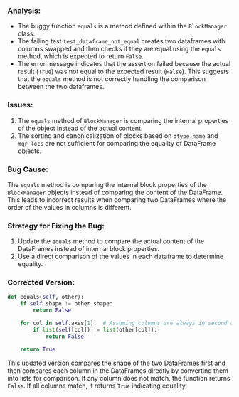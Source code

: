 ### Analysis:
- The buggy function `equals` is a method defined within the `BlockManager` class.
- The failing test `test_dataframe_not_equal` creates two dataframes with columns swapped and then checks if they are equal using the `equals` method, which is expected to return `False`.
- The error message indicates that the assertion failed because the actual result (`True`) was not equal to the expected result (`False`). This suggests that the `equals` method is not correctly handling the comparison between the two dataframes.

### Issues:
1. The `equals` method of `BlockManager` is comparing the internal properties of the object instead of the actual content.
2. The sorting and canonicalization of blocks based on `dtype.name` and `mgr_locs` are not sufficient for comparing the equality of DataFrame objects.

### Bug Cause:
The `equals` method is comparing the internal block properties of the `BlockManager` objects instead of comparing the content of the DataFrame. This leads to incorrect results when comparing two DataFrames where the order of the values in columns is different.

### Strategy for Fixing the Bug:
1. Update the `equals` method to compare the actual content of the DataFrames instead of internal block properties.
2. Use a direct comparison of the values in each dataframe to determine equality.

### Corrected Version:
```python
def equals(self, other):
    if self.shape != other.shape:
        return False

    for col in self.axes[1]:  # Assuming columns are always in second axis
        if list(self[col]) != list(other[col]):
            return False

    return True
```

This updated version compares the shape of the two DataFrames first and then compares each column in the DataFrames directly by converting them into lists for comparison. If any column does not match, the function returns `False`. If all columns match, it returns `True` indicating equality.